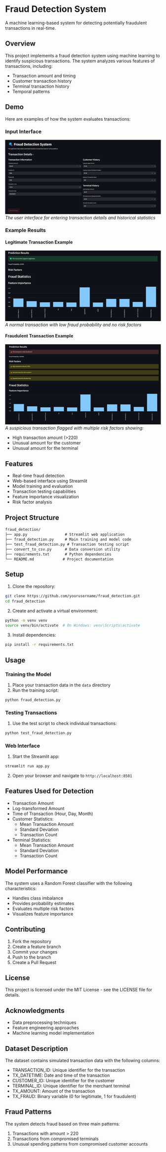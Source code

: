 # Fraud Detection System

A machine learning-based system for detecting potentially fraudulent transactions in real-time.

## Overview

This project implements a fraud detection system using machine learning to identify suspicious transactions. The system analyzes various features of transactions, including:
- Transaction amount and timing
- Customer transaction history
- Terminal transaction history
- Temporal patterns

## Demo

Here are examples of how the system evaluates transactions:

### Input Interface
![Transaction Input Form](images/transaction_input.png)
*The user interface for entering transaction details and historical statistics*

### Example Results

#### Legitimate Transaction Example
![Legitimate Transaction](images/legitimate_transaction.png)
*A normal transaction with low fraud probability and no risk factors*

#### Fraudulent Transaction Example
![Fraudulent Transaction](images/fraudulent_transaction.png)
*A suspicious transaction flagged with multiple risk factors showing:*
- High transaction amount (>220)
- Unusual amount for the customer
- Unusual amount for the terminal

## Features

- Real-time fraud detection
- Web-based interface using Streamlit
- Model training and evaluation
- Transaction testing capabilities
- Feature importance visualization
- Risk factor analysis

## Project Structure

```
fraud_detection/
├── app.py                 # Streamlit web application
├── fraud_detection.py     # Main training and model code
├── test_fraud_detection.py # Transaction testing script
├── convert_to_csv.py      # Data conversion utility
├── requirements.txt       # Python dependencies
└── README.md             # Project documentation
```

## Setup

1. Clone the repository:
```bash
git clone https://github.com/yourusername/fraud_detection.git
cd fraud_detection
```

2. Create and activate a virtual environment:
```bash
python -m venv venv
source venv/bin/activate  # On Windows: venv\Scripts\activate
```

3. Install dependencies:
```bash
pip install -r requirements.txt
```

## Usage

### Training the Model

1. Place your transaction data in the `data` directory
2. Run the training script:
```bash
python fraud_detection.py
```

### Testing Transactions

1. Use the test script to check individual transactions:
```bash
python test_fraud_detection.py
```

### Web Interface

1. Start the Streamlit app:
```bash
streamlit run app.py
```

2. Open your browser and navigate to `http://localhost:8501`

## Features Used for Detection

- Transaction Amount
- Log-transformed Amount
- Time of Transaction (Hour, Day, Month)
- Customer Statistics:
  - Mean Transaction Amount
  - Standard Deviation
  - Transaction Count
- Terminal Statistics:
  - Mean Transaction Amount
  - Standard Deviation
  - Transaction Count

## Model Performance

The system uses a Random Forest classifier with the following characteristics:
- Handles class imbalance
- Provides probability estimates
- Evaluates multiple risk factors
- Visualizes feature importance

## Contributing

1. Fork the repository
2. Create a feature branch
3. Commit your changes
4. Push to the branch
5. Create a Pull Request

## License

This project is licensed under the MIT License - see the LICENSE file for details.

## Acknowledgments

- Data preprocessing techniques
- Feature engineering approaches
- Machine learning model implementation

## Dataset Description
The dataset contains simulated transaction data with the following columns:
- TRANSACTION_ID: Unique identifier for the transaction
- TX_DATETIME: Date and time of the transaction
- CUSTOMER_ID: Unique identifier for the customer
- TERMINAL_ID: Unique identifier for the merchant terminal
- TX_AMOUNT: Amount of the transaction
- TX_FRAUD: Binary variable (0 for legitimate, 1 for fraudulent)

## Fraud Patterns
The system detects fraud based on three main patterns:
1. Transactions with amount > 220
2. Transactions from compromised terminals
3. Unusual spending patterns from compromised customer accounts 